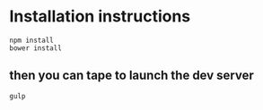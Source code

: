 # Installation instructions
    npm install
    bower install 
## then you can tape to launch the dev server
    gulp 